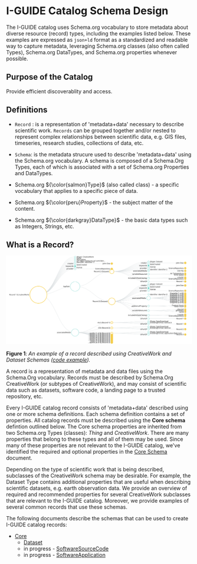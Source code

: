 # I-GUIDE Catalog Schema Design

The I-GUIDE catalog uses Schema.org vocabulary to store metadata about diverse resource (record)
types, including the examples listed below. These examples are expressed as
`json+ld` format as a standardized and readable way to capture metadata, leveraging
Schema.org classes (also often called Types), Schema.org DataTypes, and Schema.org properties whenever possible.

## Purpose of the Catalog

Provide efficient discoverablity and access.

## Definitions

- `Record` : is a representation of 'metadata+data' necessary to describe scientific work. `Records` can be grouped together and/or nested to represent complex relationships between scientific data, e.g. GIS files, timeseries, research studies, collections of data, etc.
  
- `Schema`: is the metadata strucure used to describe 'metadata+data' using the Schema.org vocabulary. A schema is composed of a Schema.Org Types, each of which is associated with a set of Schema.org Properties and DataTypes.

- Schema.org ${\color{salmon}Type}$ (also called class) - a specific vocabulary that applies to a specific piece of data.

- Schema.org ${\color{peru}Property}$ - the subject matter of the content.

- Schema.org ${\color{darkgray}DataType}$ - the basic data types such as Integers, Strings, etc.

## What is a Record?

![record-example-graph](record-example-visualization.png)

**Figure 1**: *An example of a record described using CreativeWork and Dataset
Schemas ([code example](record-example-schema.json)).*

A record is a representation of metadata and data files using the Schema.Org vocabulary. Records must be described by Schema.Org CreativeWork (or subtypes of CreativeWork), and may consist of scientific data such as datasets, software code, a landing page to a trusted repository, etc. 


Every I-GUIDE catalog record consists of 'metadata+data' described using one or more schema definitions. Each
schema definition contains a set of properties. All
catalog records must be described using the **Core schema** defintion outlined below. The Core schema properties are
inherited from two Schema.org Types (classes): *Thing* and *CreativeWork*. There are
many properties that belong to these types and all of them may be used. Since
many of these properties are not relevant to the I-GUIDE catalog, we've
identified the required and optional properties in the [Core Schema](core.md) document. 

Depending on the type of scientific work that is being described, subclasses of the CreativeWork schema may be desirable.
For example, the Dataset Type contains additional properties that
are useful when describing scientific datasets, e.g. earth observation data. We provide an overview of
required and recommended properties for several CreativeWork subclasses that are relevant to
the I-GUIDE catalog. Moreover, we provide examples of several common records
that use these schemas.


The following documents describe the schemas that can be used to create I-GUIDE catalog records:

- [Core](core.md)
  - [Dataset](dataset.md)
  - in progress - [SoftwareSourceCode](sourcecode.md)
  - in progress - [SoftwareApplication](softwareapp.md)

